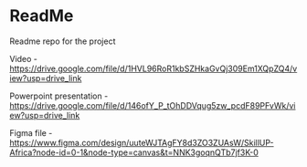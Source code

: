 # ReadMe
Readme repo for the project

Video - https://drive.google.com/file/d/1HVL96RoR1kbSZHkaGvQj309Em1XQpZQ4/view?usp=drive_link

Powerpoint presentation -https://drive.google.com/file/d/146ofY_P_tOhDDVqug5zw_pcdF89PFvWk/view?usp=drive_link

Figma file - https://www.figma.com/design/uuteWJTAgFY8d3ZO3ZUAsW/SkillUP-Africa?node-id=0-1&node-type=canvas&t=NNK3goqnQTb7jf3K-0
